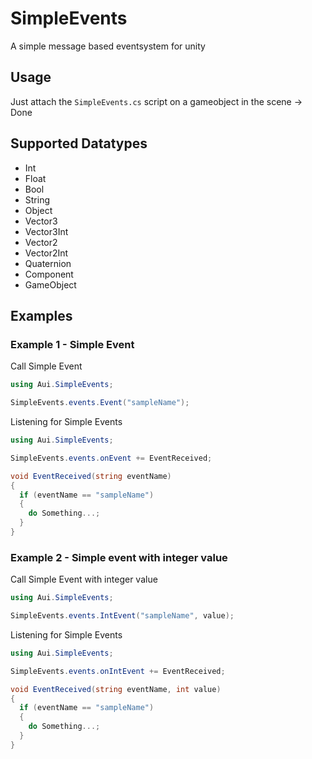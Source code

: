# SimpleEvents
A simple message based eventsystem for unity

## Usage

Just attach the `SimpleEvents.cs` script on a gameobject in the scene -> Done

## Supported Datatypes
- Int
- Float
- Bool
- String
- Object
- Vector3
- Vector3Int
- Vector2
- Vector2Int
- Quaternion
- Component
- GameObject

## Examples

### Example 1 - Simple Event
Call Simple Event
```cs
using Aui.SimpleEvents;

SimpleEvents.events.Event("sampleName");
```

Listening for Simple Events
```cs
using Aui.SimpleEvents;

SimpleEvents.events.onEvent += EventReceived;

void EventReceived(string eventName) 
{
  if (eventName == "sampleName")
  {
    do Something...;
  }
}
```

### Example 2 - Simple event with integer value
Call Simple Event with integer value
```cs
using Aui.SimpleEvents;

SimpleEvents.events.IntEvent("sampleName", value);
```

Listening for Simple Events

```cs
using Aui.SimpleEvents;

SimpleEvents.events.onIntEvent += EventReceived;

void EventReceived(string eventName, int value) 
{
  if (eventName == "sampleName")
  {
    do Something...;
  }
}
```
